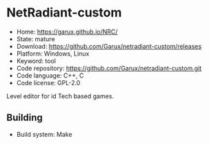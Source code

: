 # NetRadiant-custom

- Home: https://garux.github.io/NRC/
- State: mature
- Download: https://github.com/Garux/netradiant-custom/releases
- Platform: Windows, Linux
- Keyword: tool
- Code repository: https://github.com/Garux/netradiant-custom.git
- Code language: C++, C
- Code license: GPL-2.0

Level editor for id Tech based games.

## Building

- Build system: Make
